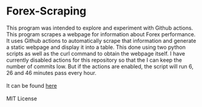 # Forex-Scraping

This program was intended to explore and experiment with Github actions. This program scrapes a webpage for information about Forex performance. It uses Github actions to automatically scrape that information and generate a static webpage and display it into a table. This done using two python scripts as well as the curl command to obtain the webpage itself. I have currently disabled actions for this repository so that the I can keep the number of commits low. But if the actions are enabled, the script will run 6, 26 and 46 minutes pass every hour.
<br/>
<br/>
It can be found <a href="https://millanuka.github.io/Forex-Scraping/">here</a>
<br/>
<br/>
MIT License

